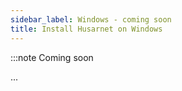```yaml
---
sidebar_label: Windows - coming soon
title: Install Husarnet on Windows
---
```


:::note Coming soon

...
